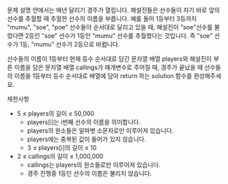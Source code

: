 문제 설명
얀에서는 매년 달리기 경주가 열립니다. 해설진들은 선수들이 자기 바로 앞의 선수를 추월할 때 추월한 선수의 이름을 부릅니다. 예를 들어 1등부터 3등까지 "mumu", "soe", "poe" 선수들이 순서대로 달리고 있을 때, 해설진이 "soe"선수를 불렀다면 2등인 "soe" 선수가 1등인 "mumu" 선수를 추월했다는 것입니다. 즉 "soe" 선수가 1등, "mumu" 선수가 2등으로 바뀝니다.

선수들의 이름이 1등부터 현재 등수 순서대로 담긴 문자열 배열 players와 해설진이 부른 이름을 담은 문자열 배열 callings가 매개변수로 주어질 때, 경주가 끝났을 때 선수들의 이름을 1등부터 등수 순서대로 배열에 담아 return 하는 solution 함수를 완성해주세요.

제한사항

- 5 ≤ players의 길이 ≤ 50,000
  - players[i]는 i번째 선수의 이름을 의미합니다.
  - players의 원소들은 알파벳 소문자로만 이루어져 있습니다.
  - players에는 중복된 값이 들어가 있지 않습니다.
  - 3 ≤ players[i]의 길이 ≤ 10
- 2 ≤ callings의 길이 ≤ 1,000,000
  - callings는 players의 원소들로만 이루어져 있습니다.
  - 경주 진행중 1등인 선수의 이름은 불리지 않습니다.
